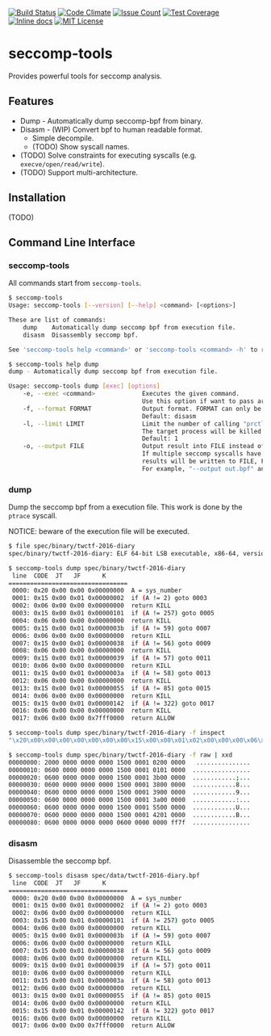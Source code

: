 [![Build Status](https://travis-ci.org/david942j/seccomp-tools.svg?branch=master)](https://travis-ci.org/david942j/seccomp-tools)
[![Code Climate](https://codeclimate.com/github/david942j/seccomp-tools/badges/gpa.svg)](https://codeclimate.com/github/david942j/seccomp-tools)
[![Issue Count](https://codeclimate.com/github/david942j/seccomp-tools/badges/issue_count.svg)](https://codeclimate.com/github/david942j/seccomp-tools)
[![Test Coverage](https://codeclimate.com/github/david942j/seccomp-tools/badges/coverage.svg)](https://codeclimate.com/github/david942j/seccomp-tools/coverage)
[![Inline docs](https://inch-ci.org/github/david942j/seccomp-tools.svg?branch=master)](https://inch-ci.org/github/david942j/seccomp-tools)
[![MIT License](https://img.shields.io/badge/license-MIT-blue.svg)](http://choosealicense.com/licenses/mit/)

# seccomp-tools
Provides powerful tools for seccomp analysis.

## Features
* Dump - Automatically dump seccomp-bpf from binary.
* Disasm - (WIP) Convert bpf to human readable format.
  - Simple decompile.
  - (TODO) Show syscall names.
* (TODO) Solve constraints for executing syscalls (e.g. `execve/open/read/write`).
* (TODO) Support multi-architecture.

## Installation

(TODO)

## Command Line Interface

### seccomp-tools

All commands start from `seccomp-tools`.
```bash
$ seccomp-tools
Usage: seccomp-tools [--version] [--help] <command> [<options>]

These are list of commands:
	dump	Automatically dump seccomp bpf from execution file.
	disasm	Disassembly seccomp bpf.

See 'seccomp-tools help <command>' or 'seccomp-tools <command> -h' to read about a specific subcommand.

$ seccomp-tools help dump
dump - Automatically dump seccomp bpf from execution file.

Usage: seccomp-tools dump [exec] [options]
    -e, --exec <command>             Executes the given command.
                                     Use this option if want to pass arguments to the execution file.
    -f, --format FORMAT              Output format. FORMAT can only be one of <disasm|raw|inspect>.
                                     Default: disasm
    -l, --limit LIMIT                Limit the number of calling "prctl(PR_SET_SECCOMP)".
                                     The target process will be killed whenever its calling times reaches LIMIT.
                                     Default: 1
    -o, --output FILE                Output result into FILE instead of stdout.
                                     If multiple seccomp syscalls have been invoked (see --limit),
                                     results will be written to FILE, FILE_1, FILE_2.. etc.
                                     For example, "--output out.bpf" and the output files are out.bpf, out_1.bpf, ...

```

### dump

Dump the seccomp bpf from a execution file.
This work is done by the `ptrace` syscall.

NOTICE: beware of the execution file will be executed.
```bash
$ file spec/binary/twctf-2016-diary
spec/binary/twctf-2016-diary: ELF 64-bit LSB executable, x86-64, version 1 (SYSV), dynamically linked, interpreter /lib64/ld-linux-x86-64.so.2, for GNU/Linux 2.6.24, BuildID[sha1]=3648e29153ac0259a0b7c3e25537a5334f50107f, not stripped

$ seccomp-tools dump spec/binary/twctf-2016-diary
 line  CODE  JT   JF      K
=================================
 0000: 0x20 0x00 0x00 0x00000000  A = sys_number
 0001: 0x15 0x00 0x01 0x00000002  if (A != 2) goto 0003
 0002: 0x06 0x00 0x00 0x00000000  return KILL
 0003: 0x15 0x00 0x01 0x00000101  if (A != 257) goto 0005
 0004: 0x06 0x00 0x00 0x00000000  return KILL
 0005: 0x15 0x00 0x01 0x0000003b  if (A != 59) goto 0007
 0006: 0x06 0x00 0x00 0x00000000  return KILL
 0007: 0x15 0x00 0x01 0x00000038  if (A != 56) goto 0009
 0008: 0x06 0x00 0x00 0x00000000  return KILL
 0009: 0x15 0x00 0x01 0x00000039  if (A != 57) goto 0011
 0010: 0x06 0x00 0x00 0x00000000  return KILL
 0011: 0x15 0x00 0x01 0x0000003a  if (A != 58) goto 0013
 0012: 0x06 0x00 0x00 0x00000000  return KILL
 0013: 0x15 0x00 0x01 0x00000055  if (A != 85) goto 0015
 0014: 0x06 0x00 0x00 0x00000000  return KILL
 0015: 0x15 0x00 0x01 0x00000142  if (A != 322) goto 0017
 0016: 0x06 0x00 0x00 0x00000000  return KILL
 0017: 0x06 0x00 0x00 0x7fff0000  return ALLOW

$ seccomp-tools dump spec/binary/twctf-2016-diary -f inspect
"\x20\x00\x00\x00\x00\x00\x00\x00\x15\x00\x00\x01\x02\x00\x00\x00\x06\x00\x00\x00\x00\x00\x00\x00\x15\x00\x00\x01\x01\x01\x00\x00\x06\x00\x00\x00\x00\x00\x00\x00\x15\x00\x00\x01\x3B\x00\x00\x00\x06\x00\x00\x00\x00\x00\x00\x00\x15\x00\x00\x01\x38\x00\x00\x00\x06\x00\x00\x00\x00\x00\x00\x00\x15\x00\x00\x01\x39\x00\x00\x00\x06\x00\x00\x00\x00\x00\x00\x00\x15\x00\x00\x01\x3A\x00\x00\x00\x06\x00\x00\x00\x00\x00\x00\x00\x15\x00\x00\x01\x55\x00\x00\x00\x06\x00\x00\x00\x00\x00\x00\x00\x15\x00\x00\x01\x42\x01\x00\x00\x06\x00\x00\x00\x00\x00\x00\x00\x06\x00\x00\x00\x00\x00\xFF\x7F"

$ seccomp-tools dump spec/binary/twctf-2016-diary -f raw | xxd
00000000: 2000 0000 0000 0000 1500 0001 0200 0000   ...............
00000010: 0600 0000 0000 0000 1500 0001 0101 0000  ................
00000020: 0600 0000 0000 0000 1500 0001 3b00 0000  ............;...
00000030: 0600 0000 0000 0000 1500 0001 3800 0000  ............8...
00000040: 0600 0000 0000 0000 1500 0001 3900 0000  ............9...
00000050: 0600 0000 0000 0000 1500 0001 3a00 0000  ............:...
00000060: 0600 0000 0000 0000 1500 0001 5500 0000  ............U...
00000070: 0600 0000 0000 0000 1500 0001 4201 0000  ............B...
00000080: 0600 0000 0000 0000 0600 0000 0000 ff7f  ................

```

### disasm

Disassemble the seccomp bpf.
```bash
$ seccomp-tools disasm spec/data/twctf-2016-diary.bpf
 line  CODE  JT   JF      K
=================================
 0000: 0x20 0x00 0x00 0x00000000  A = sys_number
 0001: 0x15 0x00 0x01 0x00000002  if (A != 2) goto 0003
 0002: 0x06 0x00 0x00 0x00000000  return KILL
 0003: 0x15 0x00 0x01 0x00000101  if (A != 257) goto 0005
 0004: 0x06 0x00 0x00 0x00000000  return KILL
 0005: 0x15 0x00 0x01 0x0000003b  if (A != 59) goto 0007
 0006: 0x06 0x00 0x00 0x00000000  return KILL
 0007: 0x15 0x00 0x01 0x00000038  if (A != 56) goto 0009
 0008: 0x06 0x00 0x00 0x00000000  return KILL
 0009: 0x15 0x00 0x01 0x00000039  if (A != 57) goto 0011
 0010: 0x06 0x00 0x00 0x00000000  return KILL
 0011: 0x15 0x00 0x01 0x0000003a  if (A != 58) goto 0013
 0012: 0x06 0x00 0x00 0x00000000  return KILL
 0013: 0x15 0x00 0x01 0x00000055  if (A != 85) goto 0015
 0014: 0x06 0x00 0x00 0x00000000  return KILL
 0015: 0x15 0x00 0x01 0x00000142  if (A != 322) goto 0017
 0016: 0x06 0x00 0x00 0x00000000  return KILL
 0017: 0x06 0x00 0x00 0x7fff0000  return ALLOW

```
